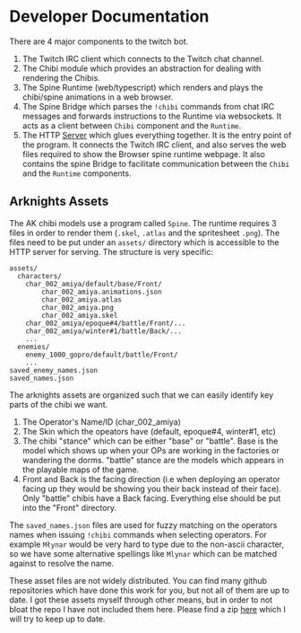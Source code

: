 # Developer Documentation

There are 4 major components to the twitch bot.
1. The Twitch IRC client which connects to the Twitch chat channel.
2. The Chibi module which provides an abstraction for dealing with rendering the
 Chibis.
3. The Spine Runtime (web/typescript) which renders and plays the chibi/spine 
animations in a web browser.
4. The Spine Bridge which parses the `!chibi` commands from chat IRC messages and
forwards instructions to the Runtime via websockets. It acts as a client between
`Chibi` component and the `Runtime`.
5. The HTTP [Server](server/main.go) which glues everything together. It is the
entry point of the program. It connects the Twitch IRC client, and also serves
the web files required to show the Browser spine runtime webpage. It also contains
the spine Bridge to facilitate communication between the `Chibi` and 
the `Runtime` components.


## Arknights Assets
The AK chibi models use a program called `Spine`.
The runtime requires 3 files in order to render them (`.skel`, `.atlas` and the spritesheet `.png`).
The files need to be put under an `assets/` directory which is accessible to the 
HTTP server for serving. The structure is very specific:
```
assets/
  characters/
    char_002_amiya/default/base/Front/
        char_002_amiya.animations.json
        char_002_amiya.atlas
        char_002_amiya.png
        char_002_amiya.skel
    char_002_amiya/epoque#4/battle/Front/...
    char_002_amiya/winter#1/battle/Back/...
    ...
  enemies/
    enemy_1000_gopro/default/battle/Front/
    ...
saved_enemy_names.json
saved_names.json
```

The arknights assets are organized such that we can easily identify
key parts of the chibi we want.
1. The Operator's Name/ID (char_002_amiya)
2. The Skin which the opeators have (default, epoque#4, winter#1, etc)
3. The chibi "stance" which can be either "base" or "battle". Base is the model which 
shows up when your OPs are working in the factories or wandering the dorms. 
"battle" stance are the models which appears in the playable maps of the game. 
4. Front and Back is the facing direction (i.e when deploying an operator facing up
they would be showing you their back instead of their face). Only "battle" chibis
have a Back facing. Everything else should be put into the
"Front" directory.

The `saved_names.json` files are used for fuzzy matching on the operators
names when issuing `!chibi` commands when selecting operators.
For example `Młynar` would be very hard to type due to the non-ascii 
character, so we have some alternative spellings like `Mlynar` 
which can be matched against to resolve the name.

These asset files are not widely distributed. You can find many github repositories
which have done this work for you, but not all of them are up to date.
I got these assets myself through other means, but in order to not bloat
the repo I have not included them here.
Please find a zip [here](https://f002.backblazeb2.com/file/ak-gamedata/assets_20240610.zip) which I will try to keep up to date.